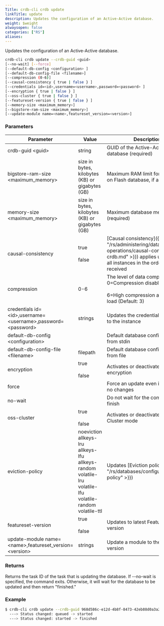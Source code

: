 ```yaml
---
Title: crdb-cli crdb update
linkTitle: update
description: Updates the configuration of an Active-Active database.
weight: $weight
alwaysopen: false
categories: ["RS"]
aliases:
---
```


Updates the configuration of an Active-Active database.

```sh
crdb-cli crdb update --crdb-guid <guid>
[--no-wait] [--force]
[--default-db-config <configuration> ]
[--default-db-config-file <filename>]
[--compression (0-6)]
[--causal-consistency { true | false } ]
[--credentials id=<id>,username=<username>,password=<password> ]
[--encryption { true | false } ]
[--oss-cluster { true | false } ]
[--featureset-version { true | false } ]
[--memory-size <maximum_memory>]
[--bigstore-ram-size <maximum_memory>]
[--update-module name=<name>,featureset_version=<version>]
```

### Parameters

| Parameter                                                           | Value                                                                                                                         | Description                                                                                                                                                              |
|---------------------------------------------------------------------|-------------------------------------------------------------------------------------------------------------------------------|--------------------------------------------------------------------------------------------------------------------------------------------------------------------------|
| crdb-guid \<guid\>                                                 | string                                                                                                                        | GUID of the Active-Active database (required)                                                                                                                            |
| bigstore-ram-size \<maximum_memory\>                                                  | size in bytes, kilobytes (KB) or gigabytes (GB)                                                                               | Maximum RAM limit for the Redis on Flash database, if activated                                                                                                          |
| memory-size \<maximum_memory\>                                                                | size in bytes, kilobytes (KB) or gigabytes (GB) | Maximum database memory (required)                                                                                                                                                                                           |
| causal-consistency                                                  | true <br> <br>false                                                                                                           | [Causal consistency]({{< relref "/rs/administering/database-operations/causal-consistency-crdb.md" >}}) applies updates to all instances in the order they were received |
| compression                                                         | 0-6                                                                                                                           | The level of data compression: 0=Compression disabled <br> <br> 6=High compression and resource load (Default: 3)                                                        |
| credentials id=\<id\>,username=\<username\>,password=\<password\> | strings                                                                                                                       | Updates the credentials for access to the instance                                                                                                                       |
| default-db-config \<configuration\>                                                  |                                                                                                                               | Default database configuration from stdin                                                                                                                                |
| default-db-config-file \<filename\>                                | filepath                                                                                                                      | Default database configuration from file                                                                                                                                 |
| encryption                                                          | true <br> <br>false                                                                                                           | Activates or deactivates encryption                                                                                                                                      |
| force                                                               |                                                                                                                               | Force an update even if there are no changes                                                                                                                             |
| no-wait                                                             |                                                                                                                               | Do not wait for the command to finish                                                                                                                                    |
| oss-cluster                                                         | true <br> <br>false                                                                                                           | Activates or deactivates OSS Cluster mode                                                                                                                                |
| eviction-policy                                                     | noeviction<br>allkeys-lru<br>allkeys-lfu<br>allkeys-random<br>volatile-lru<br>volatile-lfu<br>volatile-random<br>volatile-ttl | Updates [Eviction policy]({{< relref "/rs/databases/configure/eviction-policy" >}})                                                                                                          |
| featureset-version                                                  | true<br><br>false                                                                                                             | Updates to latest FeatureSet version                                                                                                                                     |
| update-module name=\<name>,featureset_version=\<version\>         | strings                                                                                                                       | Update a module to the specified version                                                                                                                                 |

### Returns

Returns the task ID of the task that is updating the database. If --no-wait is specified, the command exits. Otherwise, it will wait for the database to be updated and then return "finished."

### Example

```sh
$ crdb-cli crdb update --crdb-guid 968d586c-e12d-4b8f-8473-42eb88d0a3a2 --memory-size 2GBTask 7e98efc1-8233-4578-9e0c-cdc854b8af9e created
  ---> Status changed: queued -> started
  ---> Status changed: started -> finished
```
